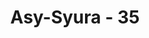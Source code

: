 ---
title: "Asy-Syura - 35"
no: 35
arabic_no: ٣٥
ayah: وَّيَعْلَمَ الَّذِيْنَ يُجَادِلُوْنَ فِيْٓ اٰيٰتِنَاۗ مَا لَهُمْ مِّنْ مَّحِيْصٍ 
translation: "dan agar orang-orang yang membantah tanda-tanda (kekuasaan) Kami mengetahui bahwa mereka tidak akan memperoleh jalan keluar (dari siksaan)."
tafsir: "Dalam ayat ini Allah menerangkan bahwa hal-hal yang telah digambarkan di atas itu menunjukkan kekuasaan dan keperkasaan-Nya; kiranya orang-orang yang selalu membantah dan tidak mau mengakui kekuasaan Allah dapat menyadari bahwa yang dapat memberikan manfaat dan mendatangkan mudarat tidak lain hanyalah Allah dan kalau Dia menghendaki, maka tidak seorang pun yang dapat menghindar atau luput dari azab yang telah ditetapkannya itu."
---